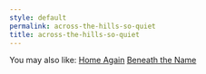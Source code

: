```yaml
---
style: default
permalink: across-the-hills-so-quiet
title: across-the-hills-so-quiet
---
```

You may also like:
[Home Again](http://scp-wiki.net/home-again)
[Beneath the Name](http://scp-wiki.net/beneath-the-name)